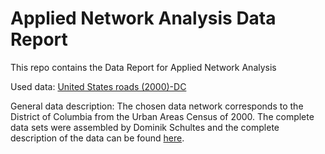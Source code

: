 # Applied Network Analysis Data Report
This repo contains the Data Report for Applied Network Analysis

Used data: [United States roads (2000)-DC](https://networks.skewed.de/net/us_roads#DC_draw)

General data description: The chosen data network corresponds to the District of Columbia from the Urban Areas Census of 2000. The complete data sets were assembled by Dominik Schultes and the complete description of the data can be found [here](https://www.diag.uniroma1.it/challenge9/data/tiger/). 
